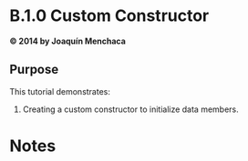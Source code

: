# B.1.0 Custom Constructor
**© 2014 by Joaquín Menchaca**

## Purpose

This tutorial demonstrates:

1. Creating a custom constructor to initialize data members.

# Notes

